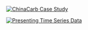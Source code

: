 [![ChinaCarb Case Study](http://img.youtube.com/vi/_N95oSP8N4Ds/0.jpg)](http://www.youtube.com/watch?v=N95oSP8N4Ds  "ChinaCarb Case Study")


[![Presenting Time Series Data](http://img.youtube.com/vi/_j44LRdN8oU/0.jpg)](https://www.youtube.com/watch?v=_j44LRdN8oU "Presenting Time Series Data")

